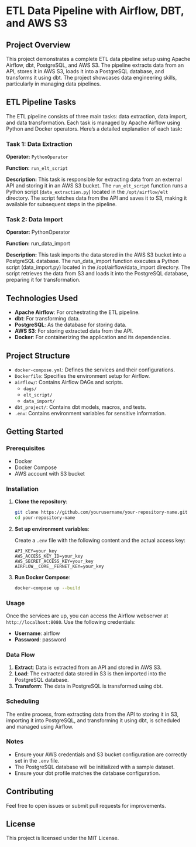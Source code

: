 # ETL Data Pipeline with Airflow, DBT, and AWS S3

## Project Overview

This project demonstrates a complete ETL data pipeline setup using Apache Airflow, dbt, PostgreSQL, and AWS S3. The pipeline extracts data from an API, stores it in AWS S3, loads it into a PostgreSQL database, and transforms it using dbt. The project showcases data engineering skills, particularly in managing data pipelines.

## ETL Pipeline Tasks

The ETL pipeline consists of three main tasks: data extraction, data import, and data transformation. Each task is managed by Apache Airflow using Python and Docker operators. Here’s a detailed explanation of each task:

### Task 1: Data Extraction

**Operator:** `PythonOperator`

**Function:** `run_elt_script`

**Description:** This task is responsible for extracting data from an external API and storing it in an AWS S3 bucket. The `run_elt_script` function runs a Python script (`data_extraction.py`) located in the `/opt/airflow/elt` directory. The script fetches data from the API and saves it to S3, making it available for subsequent steps in the pipeline.

### Task 2: Data Import

**Operator:** PythonOperator

**Function:** run_data_import

**Description:** This task imports the data stored in the AWS S3 bucket into a PostgreSQL database. The run_data_import function executes a Python script (data_import.py) located in the /opt/airflow/data_import directory. The script retrieves the data from S3 and loads it into the PostgreSQL database, preparing it for transformation.

## Technologies Used

- **Apache Airflow**: For orchestrating the ETL pipeline.
- **dbt**: For transforming data.
- **PostgreSQL**: As the database for storing data.
- **AWS S3**: For storing extracted data from the API.
- **Docker**: For containerizing the application and its dependencies.

## Project Structure

- `docker-compose.yml`: Defines the services and their configurations.
- `Dockerfile`: Specifies the environment setup for Airflow.
- `airflow/`: Contains Airflow DAGs and scripts.
  - `dags/`
  - `elt_script/`
  - `data_import/`
- `dbt_project/`: Contains dbt models, macros, and tests.
- `.env`: Contains environment variables for sensitive information.

## Getting Started

### Prerequisites

- Docker
- Docker Compose
- AWS account with S3 bucket

### Installation

1. **Clone the repository**:

    ```bash
    git clone https://github.com/yourusername/your-repository-name.git
    cd your-repository-name
    ```

2. **Set up environment variables**:

    Create a `.env` file with the following content and the actual access key:

    ```env
    API_KEY=your_key
    AWS_ACCESS_KEY_ID=your_key
    AWS_SECRET_ACCESS_KEY=your_key
    AIRFLOW__CORE__FERNET_KEY=your_key
    ```

3. **Run Docker Compose**:

    ```bash
    docker-compose up --build
    ```

### Usage

Once the services are up, you can access the Airflow webserver at `http://localhost:8080`. Use the following credentials:

- **Username**: airflow
- **Password**: password

### Data Flow

1. **Extract**: Data is extracted from an API and stored in AWS S3.
2. **Load**: The extracted data stored in S3 is then imported into the PostgreSQL database.
3. **Transform**: The data in PostgreSQL is transformed using dbt.

### Scheduling

The entire process, from extracting data from the API to storing it in S3, importing it into PostgreSQL, and transforming it using dbt, is scheduled and managed using Airflow.

### Notes

- Ensure your AWS credentials and S3 bucket configuration are correctly set in the `.env` file.
- The PostgreSQL database will be initialized with a sample dataset.
- Ensure your dbt profile matches the database configuration.

## Contributing

Feel free to open issues or submit pull requests for improvements.

## License

This project is licensed under the MIT License.
